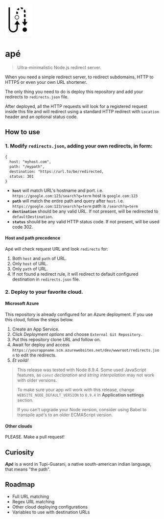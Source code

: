 ![apé](https://github.com/NOALVO/ape/raw/master/ape2.png)
# apé
> Ultra-minimalistic Node.js redirect server.

When you need a simple redirect server, to redirect subdomains, HTTP to HTTPS or even your own URL shortener.

The only thing you need to do is deploy this repository and add your redirects to `redirects.json` file. 

After deployed, all the HTTP requests will look for a registered request inside this file and will redirect using a standard HTTP redirect with `Location` header and an optional status code.

## How to use

### 1. Modify `redirects.json`, adding your own redirects, in form:
```
{
  host: "myhost.com",
  path: "/mypath",
  destination: "https://url.to/be/redirected,
  status: 301
}
```

- **`host`** will match URL's hostname and port. i.e. `https://google.com:123/search?q=term` host is `google.com:123`
- **`path`** will match the entire path and query after `host`. i.e. `https://google.com:123/search?q=term` path is `/search?q=term`
- **`destination`** should be any valid URL. If not present, will be redirected to `defaultDestination`.
- **`status`** should be any valid HTTP status code. If not present, will be used code 302.

#### Host and path precedence

Apé will check request URL and look `redirects` for:

1. Both `host` and `path` of URL.
2. Only `host` of URL.
3. Only `path` of URL.
4. If not found a redirect rule, it will redirect to default configured destination in `redirects.json` file.

### 2. Deploy to your favorite cloud.

#### Microsoft Azure

This repository is already configured for an Azure deployment. If you use this cloud, follow the steps below.

1. Create an App Service.
2. Click *Deployment options* and choose `External Git Repository`.
3. Put this repository clone URL and follow on.
4. Await for deploy and access `https://yourappname.scm.azurewebsites.net/dev/wwwroot/redirects.json` to edit the redirects.
5. _Et voilá!_

> This release was tested with Node 8.9.4. Some used JavaScript features, as _`const` declaration_ and _string interpolation_ may not work with older versions.   
>   
> To make sure your app will work with this release, change `WEBSITE_NODE_DEFAULT_VERSION` to `8.9.4` in **Application settings** section.   
> 
> If you can't upgrade your Node version, consider using Babel to transpile apé's to an older ECMAScript version.

#### Other clouds

PLEASE. Make a pull request!

## Curiosity
**_Apé_** is a word in Tupi-Guarani, a native south-american indian language, that means "the path".

## Roadmap

- Full URL matching
- Regex URL matching
- Other cloud deploying configurations
- Variables to use with destination URLs  
